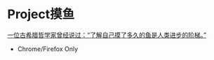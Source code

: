 Project摸鱼
===

[一位古希腊哲学家曾经说过：“了解自己摸了多久的鱼是人类进步的阶梯。”](http://rakuen.thec.me/moyu/)
* Chrome/Firefox Only